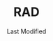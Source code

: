 ---
title: RAD
date: Last Modified 
permalink: /teams/rad/index.html
eleventyNavigation:
  key: RAD
  parent: Functional teams
  order: 300
---